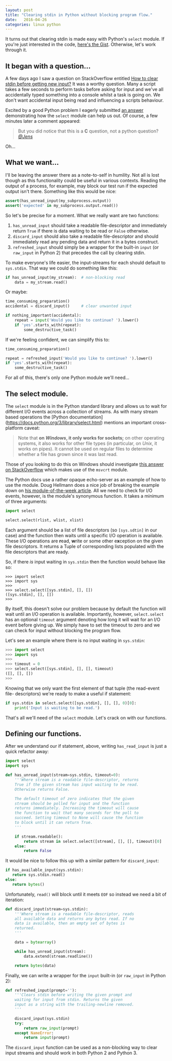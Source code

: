 ```yaml
---
layout: post
title: "Clearing stdin in Python without blocking program flow."
date:   2016-04-26
categories: linux python
---
```


It turns out that clearing stdin is made easy with Python's `select` module.
If you're just interested in the code, [here's the Gist][gist].  Otherwise,
let's work through it.


It began with a question...
---------------------------

A few days ago I saw a question on StackOverflow entitled [How to clear stdin
before getting new input?][question] It was
a worthy question. Many a script takes a few seconds to perform tasks before
asking for input and we've all accidentally typed something into a console
whilst a task is going on. We don't want accidental input being read and
influencing a scripts behaviour.

Excited by a good Python problem I eagerly submitted [an answer][answer]
demonstrating how the `select` module can help us out. Of course, a few minutes
later a comment appeared:

> But you did notice that this is a **C** question, not a python question?
> *[@Jens](http://stackoverflow.com/users/648658/jens)*

Oh...


What we want...
---------------

I'll be leaving the answer there as a note-to-self in humility. Not all is lost
though as this functionality could be useful in various contexts. Reading the
output of a process, for example, may block our test run if the expected output
isn't there. Something like this would be nice:

```python
assert(has_unread_input(my_subprocess.output))
assert('expected' in my_subprocess.output.read())
```

So let's be precise for a moment. What we really want are two functions:

1. `has_unread_input` should take a readable file-descriptor and immediately
   return `True` if there is data waiting to be read or `False` otherwise.
2. `discard_input` should also take a readable file-descriptor and should
   immediately read any pending data and return it in a bytes construct.
3. `refreshed_input` should simply be a wrapper for the built-in `input`
   (or `raw_input` in Python 2) that precedes the call by clearing stdin.

To make everyone's life easier, the input-streams for each should default to
`sys.stdin`. That way we could do something like this:

```python
if has_unread_input(my_stream):  # non-blocking read
    data = my_stream.read()
```

Or maybe:

```python
time_consuming_preparation()
accidental = discard_input()     # clear unwanted input

if nothing_important(accidental):
    repeat = input('Would you like to continue? ').lower()
    if 'yes'.starts_with(repeat):
        some_destructive_task()
```

If we're feeling confident, we can simplify this to:

```python
time_consuming_preparation()

repeat = refreshed_input('Would you like to continue? ').lower()
if 'yes'.starts_with(repeat):
    some_destructive_task()
```

For all of this, there's only one Python module we'll need...

The select module.
------------------

The `select` module is in the Python standard library and allows us to wait
for different I/O events across a collection of streams. As with many stream
based operations the [Python documentation]
(https://docs.python.org/3/library/select.html) mentions an important
cross-platform caveat:

> Note that **on *Windows*, it only works for sockets;** on other operating
systems, it also works for other file types (in particular, on *Unix*, it works
on pipes). It cannot be used on regular files to determine whether a file has
grown since it was last read.

Those of you looking to do this on Windows should investigate [this answer on
StackOverflow](http://stackoverflow.com/a/2521054/4540711) which makes use of
the `msvcrt` module.

The Python docs use a rather opaque echo-server as an example of how to use the
module. Doug Hellmann does a nice job of breaking the example down on [his
module-of-the-week article][pymotw]. All we need to check for I/O events,
however, is the module's synonymous function. It takes a minimum of three
arguments:

```python
import select

select.select(rlist, wlist, xlist)
```

Each argument should be a list of file descriptors (so `[sys.sdtin]` in our
case) and the function then waits until a specific I/O operation is available.
These I/O operations are **r**ead, **w**rite or some other e**x**ception on the
given file descriptors. It returns a Tuple of corresponding lists populated
with the file descriptors that are ready.

So, if there *is* input waiting in `sys.stdin` then the function would behave
like so:

    >>> import select
    >>> import sys
    >>>
    >>> select.select([sys.stdin], [], [])
    ([sys.stdin], [], [])
    >>>

By itself, this doesn't solve our problem because by default the function will
wait until an I/O operation is available. Importantly, however, `select.select`
has an optional `timeout` argument denoting how long it will wait for an I/O
event before giving up. We simply have to set the timeout to zero and we can
check for input without blocking the program flow.

Let's see an example where there is no input waiting in `sys.stdin`:

```python
>>> import select
>>> import sys
>>>
>>> timeout = 0
>>> select.select([sys.stdin], [], [], timeout)
([], [], [])
>>>
```

Knowing that we only want the first element of that tuple (the read-event file-
descriptors) we're ready to make a useful if statement:

```python
if sys.stdin in select.select([sys.stdin], [], [], 0)[0]:
    print('Input is waiting to be read.')
```

That's all we'll need of the `select` module. Let's crack on with our functions.

Defining our functions.
----------------------
After we understand our if statement, above, writing `has_read_input` is just
a quick refactor away:

```python
import select
import sys

def has_unread_input(stream=sys.stdin, timeout=0):
    '''Where stream is a readable file-descriptor, returns
    True if the given stream has input waiting to be read.
    Otherwise returns False.

    The default timeout of zero indicates that the given
    stream should be polled for input and the function
    returns immediately. Increasing the timeout will cause
    the function to wait that many seconds for the poll to
    succeed. Setting timeout to None will cause the function
    to block until it can return True.
    '''

    if stream.readable():
        return stream in select.select([stream], [], [], timeout)[0]
    else:
        return False
```

It would be nice to follow this up with a similar pattern for `discard_input`:

```python
if has_available_input(sys.stdin):
   return sys.stdin.read()
else:
   return bytes()
```

Unfortunately, `read()` will block until it meets `EOF` so instead we need a
bit of iteration:

```python
def discard_input(stream=sys.stdin):
    '''Where stream is a readable file-descriptor, reads
    all available data and returns any bytes read. If no
    data is available, then an empty set of bytes is
    returned.
    '''

    data = bytearray()

    while has_unread_input(stream):
        data.extend(stream.readline())

    return bytes(data)
```

Finally, we can write a wrapper for the `input` built-in (or `raw_input` in
Python 2):

```python
def refreshed_input(prompt=''):
    '''Clears stdin before writing the given prompt and
    waiting for input from stdin. Returns the given
    input as a string with the trailing-newline removed.
    '''

    discard_input(sys.stdin)
    try:
        return raw_input(prompt)
    except NameError:
        return input(prompt)
```

The `discard_input` function can be used as a non-blocking way to clear input
streams and should work in both Python 2 and Python 3.

[gist]: https://gist.github.com/dsclose/ce9ebc5b9c345cca36a1f93150c2d4a7
[question]: http://stackoverflow.com/q/36715002/4540711
[answer]: http://stackoverflow.com/a/36718598/4540711
[pymotw]: https://pymotw.com/2/select/
